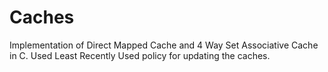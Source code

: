 # Caches
Implementation of Direct Mapped Cache and 4 Way Set Associative Cache in C. Used Least Recently Used policy for updating the caches.
